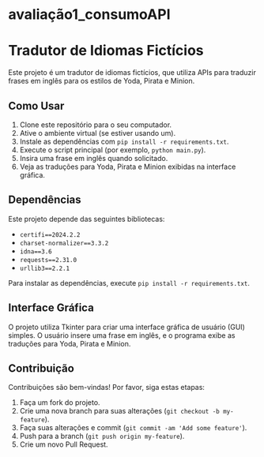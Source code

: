 # avaliação1_consumoAPI

# Tradutor de Idiomas Fictícios

Este projeto é um tradutor de idiomas fictícios, que utiliza APIs para traduzir frases em inglês para os estilos de Yoda, Pirata e Minion.

## Como Usar

1. Clone este repositório para o seu computador.
2. Ative o ambiente virtual (se estiver usando um).
3. Instale as dependências com `pip install -r requirements.txt`.
4. Execute o script principal (por exemplo, `python main.py`).
5. Insira uma frase em inglês quando solicitado.
6. Veja as traduções para Yoda, Pirata e Minion exibidas na interface gráfica.

## Dependências

Este projeto depende das seguintes bibliotecas:

- `certifi==2024.2.2`
- `charset-normalizer==3.3.2`
- `idna==3.6`
- `requests==2.31.0`
- `urllib3==2.2.1`

Para instalar as dependências, execute `pip install -r requirements.txt`.

## Interface Gráfica

O projeto utiliza Tkinter para criar uma interface gráfica de usuário (GUI) simples. O usuário insere uma frase em inglês, e o programa exibe as traduções para Yoda, Pirata e Minion.

## Contribuição

Contribuições são bem-vindas! Por favor, siga estas etapas:

1. Faça um fork do projeto.
2. Crie uma nova branch para suas alterações (`git checkout -b my-feature`).
3. Faça suas alterações e commit (`git commit -am 'Add some feature'`).
4. Push para a branch (`git push origin my-feature`).
5. Crie um novo Pull Request.

